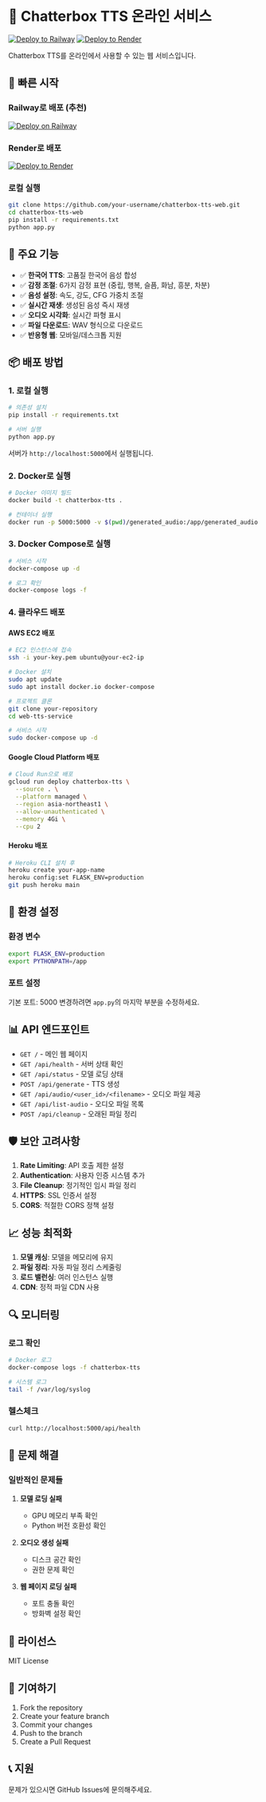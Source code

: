 # 🎤 Chatterbox TTS 온라인 서비스

[![Deploy to Railway](https://railway.app/button.svg)](https://railway.app/template/your-template-id)
[![Deploy to Render](https://render.com/images/deploy-to-render-button.svg)](https://render.com/deploy)

Chatterbox TTS를 온라인에서 사용할 수 있는 웹 서비스입니다.

## 🚀 빠른 시작

### Railway로 배포 (추천)
[![Deploy on Railway](https://railway.app/button.svg)](https://railway.app/new/template)

### Render로 배포
[![Deploy to Render](https://render.com/images/deploy-to-render-button.svg)](https://render.com/deploy)

### 로컬 실행
```bash
git clone https://github.com/your-username/chatterbox-tts-web.git
cd chatterbox-tts-web
pip install -r requirements.txt
python app.py
```

## 🚀 주요 기능

- ✅ **한국어 TTS**: 고품질 한국어 음성 합성
- ✅ **감정 조절**: 6가지 감정 표현 (중립, 행복, 슬픔, 화남, 흥분, 차분)
- ✅ **음성 설정**: 속도, 강도, CFG 가중치 조절
- ✅ **실시간 재생**: 생성된 음성 즉시 재생
- ✅ **오디오 시각화**: 실시간 파형 표시
- ✅ **파일 다운로드**: WAV 형식으로 다운로드
- ✅ **반응형 웹**: 모바일/데스크톱 지원

## 📦 배포 방법

### 1. 로컬 실행

```bash
# 의존성 설치
pip install -r requirements.txt

# 서버 실행
python app.py
```

서버가 `http://localhost:5000`에서 실행됩니다.

### 2. Docker로 실행

```bash
# Docker 이미지 빌드
docker build -t chatterbox-tts .

# 컨테이너 실행
docker run -p 5000:5000 -v $(pwd)/generated_audio:/app/generated_audio chatterbox-tts
```

### 3. Docker Compose로 실행

```bash
# 서비스 시작
docker-compose up -d

# 로그 확인
docker-compose logs -f
```

### 4. 클라우드 배포

#### AWS EC2 배포
```bash
# EC2 인스턴스에 접속
ssh -i your-key.pem ubuntu@your-ec2-ip

# Docker 설치
sudo apt update
sudo apt install docker.io docker-compose

# 프로젝트 클론
git clone your-repository
cd web-tts-service

# 서비스 시작
sudo docker-compose up -d
```

#### Google Cloud Platform 배포
```bash
# Cloud Run으로 배포
gcloud run deploy chatterbox-tts \
  --source . \
  --platform managed \
  --region asia-northeast1 \
  --allow-unauthenticated \
  --memory 4Gi \
  --cpu 2
```

#### Heroku 배포
```bash
# Heroku CLI 설치 후
heroku create your-app-name
heroku config:set FLASK_ENV=production
git push heroku main
```

## 🔧 환경 설정

### 환경 변수
```bash
export FLASK_ENV=production
export PYTHONPATH=/app
```

### 포트 설정
기본 포트: 5000
변경하려면 `app.py`의 마지막 부분을 수정하세요.

## 📊 API 엔드포인트

- `GET /` - 메인 웹 페이지
- `GET /api/health` - 서버 상태 확인
- `GET /api/status` - 모델 로딩 상태
- `POST /api/generate` - TTS 생성
- `GET /api/audio/<user_id>/<filename>` - 오디오 파일 제공
- `GET /api/list-audio` - 오디오 파일 목록
- `POST /api/cleanup` - 오래된 파일 정리

## 🛡️ 보안 고려사항

1. **Rate Limiting**: API 호출 제한 설정
2. **Authentication**: 사용자 인증 시스템 추가
3. **File Cleanup**: 정기적인 임시 파일 정리
4. **HTTPS**: SSL 인증서 설정
5. **CORS**: 적절한 CORS 정책 설정

## 📈 성능 최적화

1. **모델 캐싱**: 모델을 메모리에 유지
2. **파일 정리**: 자동 파일 정리 스케줄링
3. **로드 밸런싱**: 여러 인스턴스 실행
4. **CDN**: 정적 파일 CDN 사용

## 🔍 모니터링

### 로그 확인
```bash
# Docker 로그
docker-compose logs -f chatterbox-tts

# 시스템 로그
tail -f /var/log/syslog
```

### 헬스체크
```bash
curl http://localhost:5000/api/health
```

## 🚨 문제 해결

### 일반적인 문제들

1. **모델 로딩 실패**
   - GPU 메모리 부족 확인
   - Python 버전 호환성 확인

2. **오디오 생성 실패**
   - 디스크 공간 확인
   - 권한 문제 확인

3. **웹 페이지 로딩 실패**
   - 포트 충돌 확인
   - 방화벽 설정 확인

## 📝 라이선스

MIT License

## 🤝 기여하기

1. Fork the repository
2. Create your feature branch
3. Commit your changes
4. Push to the branch
5. Create a Pull Request

## 📞 지원

문제가 있으시면 GitHub Issues에 문의해주세요.
